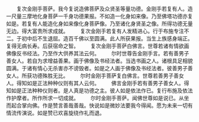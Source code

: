 <!-- { "loadSidebar": true } -->
　　复次金刚手菩萨。我今复说造佛菩萨及众贤圣等量功德。金刚手若复有人。造一尺量三摩地化身菩萨一千身功德果报。不如造一化身如来像。乃至佛塔功德亦复如是。若复有人能造化身如来像化身菩萨像。乃至诸化身贤圣之像。所得功德无量无边。得大富贵所求成就。
　　复次金刚手若复有人发精进心。行于布施专注不二。于初中后不生退屈。造百千佛以至圆满。此人所获果报。当生上族感身端正。复得无病长寿。后获宿命之智。
　　复次金刚手菩萨白佛言。世尊若诸有情欲画佛像反书经法。乃至作大供养其法云何。
　　尔时世尊告金刚手言。若有善男子善女人。若自为求增益善果。画于佛像及书经法者。当选书画之人。诸根具足相貌圆满。于诸有情心无杀害亦不谤毁者。如是之人画于佛像及书经法者。彼善男子善女人。所获功德殊胜无比。
　　尔时金刚手菩萨复白佛言。世尊若善男子善女人。得知如是正法种种仪则有其人云何。
　　佛言金刚手若有善男子善女人。得知如是正法种种仪则者。是人真是功德之主。彼人如是依法作已。复行布施及依法作护摩者。所作所求一切成就。
　　尔时金刚手菩萨。闻佛世尊如是说已。从坐而起合掌向佛。作是赞言善哉善哉。快说如是微妙法要我今得闻。愿为未来一切有情流传演说。如是赞已欢喜旋绕作礼而退。


